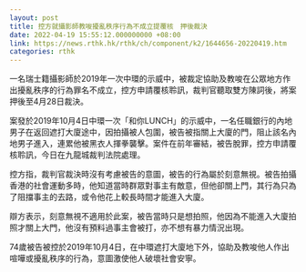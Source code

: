 ```yaml
---
layout: post
title: 控方就攝影師教唆擾亂秩序行為不成立提覆核　押後裁決
date: 2022-04-19 15:55:12.000000000 +08:00
link: https://news.rthk.hk/rthk/ch/component/k2/1644656-20220419.htm
categories: rthk
---
```


一名瑞士籍攝影師於2019年一次中環的示威中，被裁定協助及教唆在公眾地方作出擾亂秩序的行為罪名不成立，控方申請覆核聆訊，裁判官聽取雙方陳詞後，將案押後至4月28日裁決。

案發於2019年10月4日中環一次「和你LUNCH」的示威中，一名任職銀行的內地男子在返回遮打大廈途中，因拍攝被人包圍，被告被指關上大廈的門，阻止該名內地男子進入，連累他被黑衣人揮拳襲擊。案件在前年審結，被告脫罪，控方申請覆核聆訊，今日在九龍城裁判法院處理。

控方指，裁判官裁決時沒有考慮被告的意圖，被告的行為屬於刻意無視。被告拍攝香港的社會運動多時，他知道當時群眾對事主有敵意，但他卻關上門，其行為只為了阻擋事主的去路，或令他花上較長時間才能進入大廈。

辯方表示，刻意無視不適用於此案，被告當時只是想拍照，他因為不能進入大廈拍照才關上大門，他沒有預料過事主會被打，亦不想有暴力情況出現。

74歲被告被控於2019年10月4日，在中環遮打大廈地下外，協助及教唆他人作出喧嘩或擾亂秩序的行為，意圖激使他人破壞社會安寧。

